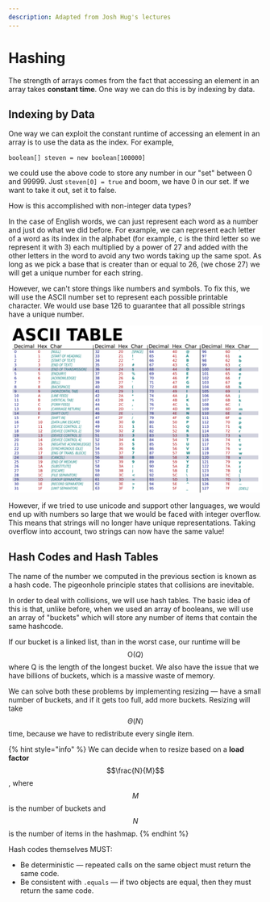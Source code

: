 ```yaml
---
description: Adapted from Josh Hug's lectures
---
```


# Hashing

The strength of arrays comes from the fact that accessing an element in an array takes **constant time**. One way we can do this is by indexing by data.

## Indexing by Data

One way we can exploit the constant runtime of accessing an element in an array is to use the data as the index. For example,

```text
boolean[] steven = new boolean[100000]
```

we could use the above code to store any number in our "set" between 0 and 99999. Just `steven[0] = true` and boom, we have 0 in our set. If we want to take it out, set it to false. 

How is this accomplished with non-integer data types?

In the case of English words, we can just represent each word as a number and just do what we did before. For example, we can represent each letter of a word as its index in the alphabet \(for example, c is the third letter so we represent it with 3\) each multiplied by a power of 27 and added with the other letters in the word to avoid any two words taking up the same spot. As long as we pick a base that is creater than or equal to 26, \(we chose 27\) we will get a unique number for each string.

However, we can't store things like numbers and symbols. To fix this, we will use the ASCII number set to represent each possible printable character. We would use base 126 to guarantee that all possible strings have a unique number.

![Source: Ohio State University](../.gitbook/assets/image%20%288%29.png)

However, if we tried to use unicode and support other languages, we would end up with numbers so large that we would be faced with integer overflow. This means that strings will no longer have unique representations. Taking overflow into account, two strings can now have the same value!

## Hash Codes and Hash Tables

The name of the number we computed in the previous section is known as a hash code. The pigeonhole principle states that collisions are inevitable.

In order to deal with collisions, we will use hash tables. The basic idea of this is that, unlike before, when we used an array of booleans, we will use an array of "buckets" which will store any number of items that contain the same hashcode.

If our bucket is a linked list, than in the worst case, our runtime will be $$\text{O}(Q)$$ where Q is the length of the longest bucket. We also have the issue that we have billions of buckets, which is a massive waste of memory.

We can solve both these problems by implementing resizing — have a small number of buckets, and if it gets too full, add more buckets. Resizing will take $$\Theta(N)$$ time, because we have to redistribute every single item.

{% hint style="info" %}
We can decide when to resize based on a **load factor** $$\frac{N}{M}$$ , where $$M$$ is the number of buckets and $$N$$ is the number of items in the hashmap.
{% endhint %}

Hash codes themselves MUST:

* Be deterministic — repeated calls on the same object must return the same code.
* Be consistent with `.equals` — if two objects are equal, then they must return the same code.






